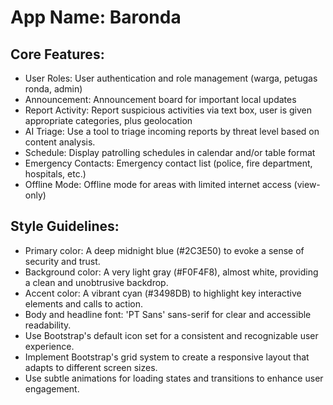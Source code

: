 # **App Name**: Baronda

## Core Features:

- User Roles: User authentication and role management (warga, petugas ronda, admin)
- Announcement: Announcement board for important local updates
- Report Activity: Report suspicious activities via text box, user is given appropriate categories, plus geolocation
- AI Triage: Use a tool to triage incoming reports by threat level based on content analysis.
- Schedule: Display patrolling schedules in calendar and/or table format
- Emergency Contacts: Emergency contact list (police, fire department, hospitals, etc.)
- Offline Mode: Offline mode for areas with limited internet access (view-only)

## Style Guidelines:

- Primary color: A deep midnight blue (#2C3E50) to evoke a sense of security and trust.
- Background color: A very light gray (#F0F4F8), almost white, providing a clean and unobtrusive backdrop.
- Accent color: A vibrant cyan (#3498DB) to highlight key interactive elements and calls to action.
- Body and headline font: 'PT Sans' sans-serif for clear and accessible readability.
- Use Bootstrap's default icon set for a consistent and recognizable user experience.
- Implement Bootstrap's grid system to create a responsive layout that adapts to different screen sizes.
- Use subtle animations for loading states and transitions to enhance user engagement.
